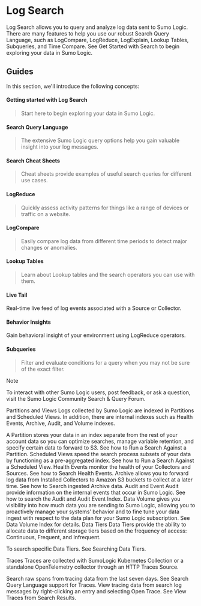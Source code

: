 
# Log Search
Log Search allows you to query and analyze log data sent to Sumo Logic. There are many features to help you use our robust Search Query Language, such as LogCompare, LogReduce, LogExplain, Lookup Tables, Subqueries, and Time Compare. See Get Started with Search to begin exploring your data in Sumo Logic.

## Guides
In this section, we'll introduce the following concepts:

#### Getting started with Log Search
> Start here to begin exploring your data in Sumo Logic.

#### Search Query Language
> The extensive Sumo Logic query options help you gain valuable insight into your log messages.

#### Search Cheat Sheets
> Cheat sheets provide examples of useful search queries for different use cases.

#### LogReduce
> Quickly assess activity patterns for things like a range of devices or traffic on a website.

#### LogCompare
> Easily compare log data from different time periods to detect major changes or anomalies.

#### Lookup Tables
> Learn about Lookup tables and the search operators you can use with them.

#### Live Tail
Real-time live feed of log events associated with a Source or Collector.

#### Behavior Insights
Gain behavioral insight of your environment using LogReduce operators.

#### Subqueries
> Filter and evaluate conditions for a query when you may not be sure of the exact filter.


> [!NOTE]
To interact with other Sumo Logic users, post feedback, or ask a question, visit the Sumo Logic Community Search & Query Forum.

Partitions and Views
Logs collected by Sumo Logic are indexed in Partitions and Scheduled Views. In addition, there are internal indexes such as Health Events, Archive, Audit, and Volume indexes.

A Partition stores your data in an index separate from the rest of your account data so you can optimize searches, manage variable retention, and specify certain data to forward to S3. See how to Run a Search Against a Partition.
Scheduled Views speed the search process subsets of your data by functioning as a pre-aggregated index. See how to Run a Search Against a Scheduled View.
Health Events monitor the health of your Collectors and Sources. See how to Search Health Events.
Archive allows you to forward log data from Installed Collectors to Amazon S3 buckets to collect at a later time. See how to Search ingested Archive data.
Audit and Event Audit provide information on the internal events that occur in Sumo Logic. See how to search the Audit and Audit Event Index.
Data Volume gives you visibility into how much data you are sending to Sumo Logic, allowing you to proactively manage your systems’ behavior and to fine tune your data ingest with respect to the data plan for your Sumo Logic subscription. See Data Volume Index for details.
Data Tiers
Data Tiers provide the ability to allocate data to different storage tiers based on the frequency of access: Continuous, Frequent, and Infrequent.

To search specific Data Tiers. See Searching Data Tiers.

Traces
Traces are collected with SumoLogic Kubernetes Collection or a standalone OpenTelemetry collector through an HTTP Traces Source.

Search raw spans from tracing data from the last seven days. See Search Query Language support for Traces.
View tracing data from search log messages by right-clicking an entry and selecting Open Trace. See View Traces from Search Results.


